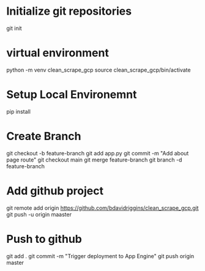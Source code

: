 # Initialize git repositories
git init

# virtual environment
python -m venv clean_scrape_gcp
source clean_scrape_gcp/bin/activate

# Setup Local Environemnt
pip install

# Create Branch
git checkout -b feature-branch
git add app.py
git commit -m "Add about page route"
git checkout main
git merge feature-branch
git branch -d feature-branch


# Add github project
git remote add origin https://github.com/bdavidriggins/clean_scrape_gcp.git
git push -u origin maaster



# Push to github
git add .
git commit -m "Trigger deployment to App Engine"
git push origin master
